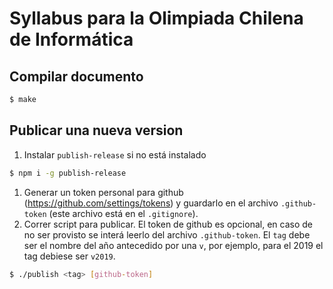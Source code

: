 # Syllabus para la Olimpiada Chilena de Informática

## Compilar documento
```bash
$ make
```

## Publicar una nueva version


1. Instalar `publish-release` si no está instalado
```bash
$ npm i -g publish-release
```
1. Generar un token personal para github (https://github.com/settings/tokens) y guardarlo en el archivo `.github-token` (este archivo está en el `.gitignore`).
1. Correr script para publicar. El token de github es opcional, en caso de no ser provisto se interá leerlo del archivo `.github-token`. El `tag` debe ser el nombre del año antecedido por una `v`, por ejemplo, para el 2019 el tag debiese ser `v2019`.
```bash
$ ./publish <tag> [github-token]
```
